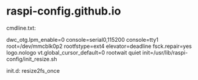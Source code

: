 # raspi-config.github.io

cmdline.txt:

dwc_otg.lpm_enable=0 console=serial0,115200 console=tty1 root=/dev/mmcblk0p2 rootfstype=ext4 elevator=deadline fsck.repair=yes logo.nologo vt.global_cursor_default=0 rootwait quiet init=/usr/lib/raspi-config/init_resize.sh

init.d:
resize2fs_once

